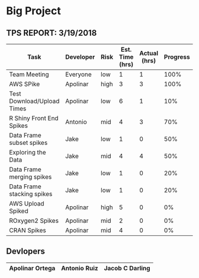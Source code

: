 # Big Project

## TPS REPORT: 3/19/2018
Task | Developer | Risk | Est. Time (hrs) | Actual (hrs) | Progress | Code Review
--- | --- | --- | --- | --- | --- | ---
Team Meeting | Everyone | low | 1 | 1 | 100% | --
AWS SPike | Apolinar | high | 3 | 3 | 100% | --
Test Download/Upload Times | Apolinar | low | 6 | 1 | 10% | 
R Shiny Front End Spikes | Antonio | mid | 4 | 3 | 70% | 
Data Frame subset spikes | Jake | low  | 1 | 0 | 50% |
Exploring the Data | Jake | mid | 4 | 4 | 50% | 
Data Frame merging spikes | Jake | low  | 1 | 0 | 20% |
Data Frame stacking spikes | Jake | low  | 1 | 0 | 20% |
AWS Upload Spiked | Apolinar | high | 5 | 0 | 0% | 
ROxygen2 Spikes | Apolinar | mid | 2 | 0 | 0% | 
CRAN Spikes | Apolinar | mid | 4 | 0 | 0% | 


## Devlopers
Apolinar Ortega | Antonio Ruiz | Jacob C Darling
--- | --- | --- 
